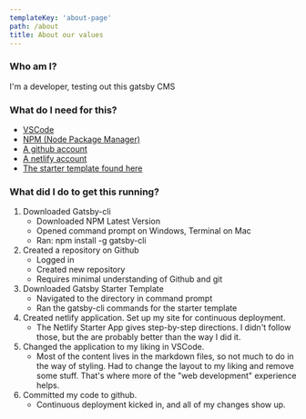 ```yaml
---
templateKey: 'about-page'
path: /about
title: About our values
---
```

### Who am I?
I'm a developer, testing out this gatsby CMS

### What do I need for this?
- [VSCode](https://code.visualstudio.com/download)
- [NPM (Node Package Manager)](https://www.npmjs.com/get-npm)
- [A github account](https://github.com/)
- [A netlify account](https://www.netlify.com/)
- [The starter template found here](https://github.com/netlify-templates/gatsby-starter-netlify-cms)

### What did I do to get this running?
1. Downloaded Gatsby-cli
    - Downloaded NPM Latest Version
    - Opened command prompt on Windows, Terminal on Mac
    - Ran: npm install -g gatsby-cli 
2. Created a repository on Github
    - Logged in
    - Created new repository
    - Requires minimal understanding of Github and git
3. Downloaded Gatsby Starter Template
    - Navigated to the directory in command prompt
    - Ran the gatsby-cli commands for the starter template
4. Created netlify application. Set up my site for continuous deployment.
    - The Netlify Starter App gives step-by-step directions. I didn't follow those, but the are probably better than the way I did it.
5. Changed the application to my liking in VSCode. 
    - Most of the content lives in the markdown files, so not much to do in the way of styling. Had to change the layout to my liking and remove some stuff. That's where more of the "web development" experience helps.
6. Committed my code to github.
    - Continuous deployment kicked in, and all of my changes show up.

